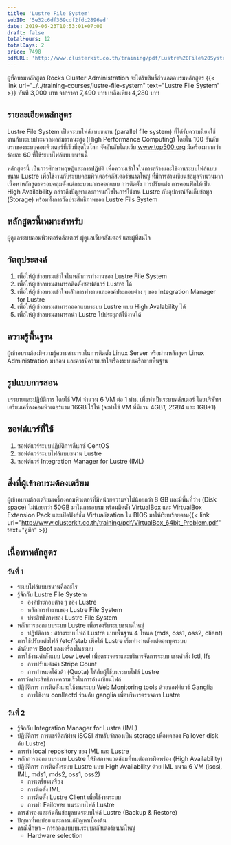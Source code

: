 ```yaml
---
title: 'Lustre File System'
subID: '5e32c6df369cdf2fdc2896ed'
date: 2019-06-23T10:53:01+07:00
draft: false
totalHours: 12
totalDays: 2
price: 7490
pdfURL: 'http://www.clusterkit.co.th/training/pdf/Lustre%20File%20System.pdf'
---
```


ผู้ที่อบรมหลักสูตร Rocks Cluster Administration จะได้รับสิทธิ์ส่วนลดอบรมหลักสูตร {{< link url="../../training-courses/lustre-file-system" text="Lustre File System" >}} ทันที 3,000 บาท จากราคา 7,490 บาท เหลือเพียง 4,280 บาท

## รายละเอียดหลักสูตร

Lustre File System เป็นระบบไฟล์แบบขนาน (parallel file system) ที่ได้รับความนิยมใช้งานกับระบบประมวลผลสมรรถนะสูง (High Performance Computing) โดยใน 100 อันดับแรกของระบบคอมพิวเตอร์ที่เร็วที่สุดในโลก จัดอันดับโดยเว็บ www.top500.org มีเครื่องมากกว่าร้อยละ 60 ที่ใช้ระบบไฟล์แบบขนานนี้

หลักสูตรนี้ เป็นการศึกษาทฤษฎีและการปฏิบัติ เพื่อความเข้าใจในการสร้างและใช้งานระบบไฟล์แบบขนาน Lustre  เพื่อใช้งานกับระบบคอมพิวเตอร์คลัสเตอร์ขนาดใหญ่ ที่มีการอ่านเขียนข้อมูลจำนวนมาก เนื้อหาหลักสูตรครอบคลุมตั้งแต่กระบวนการออกแบบ การติดตั้ง การปรับแต่ง การคอนฟิกให้เป็น High Availability กล่าวถึงปัญหาและการแก้ไขในการใช้งาน Lustre กับอุปกรณ์จัดเก็บข้อมูล (Storage) พร้อมทั้งการวัดประสิทธิภาพของ Lustre Fils System 

## หลักสูตรนี้เหมาะสำหรับ

ผู้ดูแลระบบคอมพิวเตอร์คลัสเตอร์ ผู้ดูแลเว็บคลัสเตอร์ และผู้ที่สนใจ

## วัตถุประสงค์

1. เพื่อให้ผู้เข้าอบรมเข้าใจในหลักการทำงานของ Lustre File System
2. เพื่อให้ผู้เข้าอบรมสามารถติดตั้งซอฟต์แวร์ Lustre ได้
3. เพื่อให้ผู้เข้าอบรมเข้าใจหลักการทำงานและองค์ประกอบต่าง ๆ ของ Integration Manager for Lustre
4. เพื่อให้ผู้เข้าอบรมสามารถออกแบบระบบ Lustre แบบ High Avalability ได้ 
5. เพื่อให้ผู้เข้าอบรมสามารถนำ Lustre ไปประยุกต์ใช้งานได้

## ความรู้พื้นฐาน

ผู้เข้าอบรมต้องมีความรู้ความสามารถในการติดตั้ง Linux Server หรือผ่านหลักสูตร Linux Administration มาก่อน และควรมีความเข้าใจเรื่องระบบเครือข่ายพื้นฐาน

## รูปแบบการสอน

บรรยายและปฏิบัติการ โดยใช้ VM จำนวน 6 VM ต่อ 1 ท่าน เพื่อทำเป็นระบบคลัสเตอร์ โดยบริษัทฯ เตรียมเครื่องคอมพิวเตอร์แรม 16GB ไว้ให้ (จะทำใช้ VM ที่มีแรม 4GB*1, 2GB*4 และ 1GB*1) 

## ซอฟต์แวร์ที่ใช้

1. ซอฟต์แวร์ระบบปฏิบัติการลีนุกซ์ CentOS
2. ซอฟต์แวร์ระบบไฟล์แบบขนาน Lustre
3. ซอฟต์แวร์ Integration Manager for Lustre (IML)

## สิ่งที่ผู้เข้าอบรมต้องเตรียม

ผู้เข้าอบรมต้องเตรียมเครื่องคอมพิวเตอร์ที่มีหน่วยความจำไม่น้อยกว่า 8 GB และมีพื้นที่ว่าง (Disk space) ไม่น้อยกว่า 50GB มาในการอบรม พร้อมติดตั้ง VirtualBox และ VirtualBox Extension Pack และเปิดฟังก์ชั่น Virtualization ใน BIOS มาให้เรียบร้อยตาม{{< link url="http://www.clusterkit.co.th/training/pdf/VirtualBox_64bit_Problem.pdf" text="คู่มือ" >}}

## เนื้อหาหลักสูตร

### วันที่ 1

- ระบบไฟล์แบบขนานคืออะไร
- รู้จักกับ Lustre File System
    - องค์ประกอบต่าง ๆ ของ Lustre
    - หลักการทำงานของ Lustre File System
    - ประสิทธิภาพของ Lustre File System
- หลักการออกแบบระบบ Lustre เพื่อรองรับระบบขนาดใหญ่
    - ปฏิบัติการ : สร้างระบบไฟล์ Lustre แบบพื้นฐาน 4 โหนด (mds, oss1, oss2, client)
- การใช้ปรับแต่งไฟล์ /etc/fstab เพื่อให้ Lustre เริ่มทำงานตั้งแต่ตอนบูตระบบ
- ลำดับการ Boot ของเครื่องในระบบ
- การใช้งานคำสั่งแบบ Low Level เพื่อตรวจตราและบริหารจัดการระบบ เช่นคำสั่ง lctl, lfs
    - การปรับแต่งค่า Stripe Count
    - การกำหนดโค้วต้า (Quota) ให้กับผู้ใช้บนระบบไฟล์ Lustre
- การวัดประสิทธิภาพความเร็วในการอ่านเขียนไฟล์
- ปฏิบัติการ การติดตั้งและใช้งานระบบ Web Monitoring tools ด้วยซอฟต์แวร์ Ganglia 
    - การใช้งาน conllectd ร่วมกับ ganglia เพื่อบริหารตรวจตรา Lustre 

### วันที่ 2

- รู้จักกับ Integration Manager for Lustre (IML)
- ปฏิบัติการ การแชร์ดิสก์ผ่าน iSCSI สำหรับจำลองเป็น storage เพื่อทดลอง Failover disk กับ Lustre)
- การทำ local repository ของ IML และ Lustre
- หลักการออกแบบระบบ Lustre ให้มีสภาพแวดล้อมที่ทนต่อการผิดพร่อง (High Availability)
- ปฏิบัติการ การติดตั้งระบบ Lustre แบบ High Availability ด้วย IML ขนาด 6 VM (iscsi, IML, mds1, mds2, oss1, oss2) 
    - การเตรียมเครื่อง 
    - การติดตั้ง IML
    - การติดตั้ง Lustre Client เพื่อใช้งานระบบ
    - การทำ Failover บนระบบไฟล์ Lustre
- การสำรองและค้นคืนข้อมูลบนระบบไฟล์ Lustre (Backup & Restore)
- ปัญหาที่พบบ่อย และการแก้ปัญหาเบื้องต้น
- กรณีศึกษา – การออกแบบบนระบบคลัสเตอร์ขนาดใหญ่
    - Hardware selection